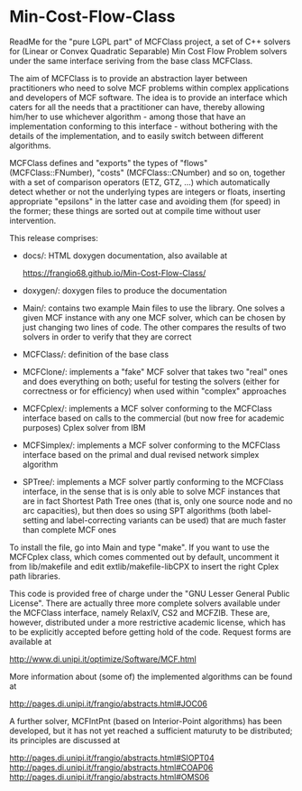 # Min-Cost-Flow-Class
ReadMe for the "pure LGPL part" of MCFClass project, a set of C++ solvers for
(Linear or Convex Quadratic Separable) Min Cost Flow Problem solvers under the
same interface seriving from the base class MCFClass.

The aim of MCFClass is to provide an abstraction layer between practitioners
who need to solve MCF problems within complex applications and developers of
MCF software. The idea is to provide an interface which caters for all the
needs that a practitioner can have, thereby allowing him/her to use whichever
algorithm - among those that have an implementation conforming to this
interface - without bothering with the details of the implementation, and to
easily switch between different algorithms.

MCFClass defines and "exports" the types of "flows" (MCFClass::FNumber),
"costs" (MCFClass::CNumber) and so on, together with a set of comparison
operators (ETZ, GTZ, ...) which automatically detect whether or not the
underlying types are integers or floats, inserting appropriate "epsilons" in
the latter case and avoiding them (for speed) in the former; these things are
sorted out at compile time without user intervention.

This release comprises:

-  docs/: HTML doxygen documentation, also available at

    https://frangio68.github.io/Min-Cost-Flow-Class/

-  doxygen/: doxygen files to produce the documentation

-  Main/: contains two example Main files to use the library. One solves
   a given MCF instance with any one MCF solver, which can be chosen by
   just changing two lines of code. The other compares the results of two
   solvers in order to verify that they are correct

-  MCFClass/: definition of the base class

-  MCFClone/: implements a "fake" MCF solver that takes two "real" ones
   and does everything on both; useful for testing the solvers (either for
   correctness or for efficiency) when used within "complex" approaches

-  MCFCplex/: implements a MCF solver conforming to the MCFClass interface
   based on calls to the commercial (but now free for academic purposes)
   Cplex solver from IBM

-  MCFSimplex/: implements a MCF solver conforming to the MCFClass interface
   based on the primal and dual revised network simplex algorithm

-  SPTree/: implements a MCF solver partly conforming to the MCFClass
   interface, in the sense that is is only able to solve MCF instances that
   are in fact Shortest Path Tree ones (that is, only one source node and
   no arc capacities), but then does so using SPT algorithms (both
   label-setting and label-correcting variants can be used) that are much
   faster than complete MCF ones

To install the file, go into Main and type "make". If you want to use the
MCFCplex class, which comes commented out by default, uncomment it from
lib/makefile and edit extlib/makefile-libCPX to insert the right Cplex path
libraries.

This code is provided free of charge under the "GNU Lesser General Public 
License". There are actually three more complete solvers available under the
MCFClass interface, namely RelaxIV, CS2 and MCFZIB. These are, however,
distributed under a more restrictive academic license, which has to be
explicitly accepted before getting hold of the code. Request forms are available
at

  http://www.di.unipi.it/optimize/Software/MCF.html

More information about (some of) the implemented algorithms can be found at

  http://pages.di.unipi.it/frangio/abstracts.html#JOC06

A further solver, MCFIntPnt (based on Interior-Point algorithms) has been 
developed, but it has not yet reached a sufficient maturuty to be distributed;
its principles are discussed at

  http://pages.di.unipi.it/frangio/abstracts.html#SIOPT04
  http://pages.di.unipi.it/frangio/abstracts.html#COAP06
  http://pages.di.unipi.it/frangio/abstracts.html#OMS06

